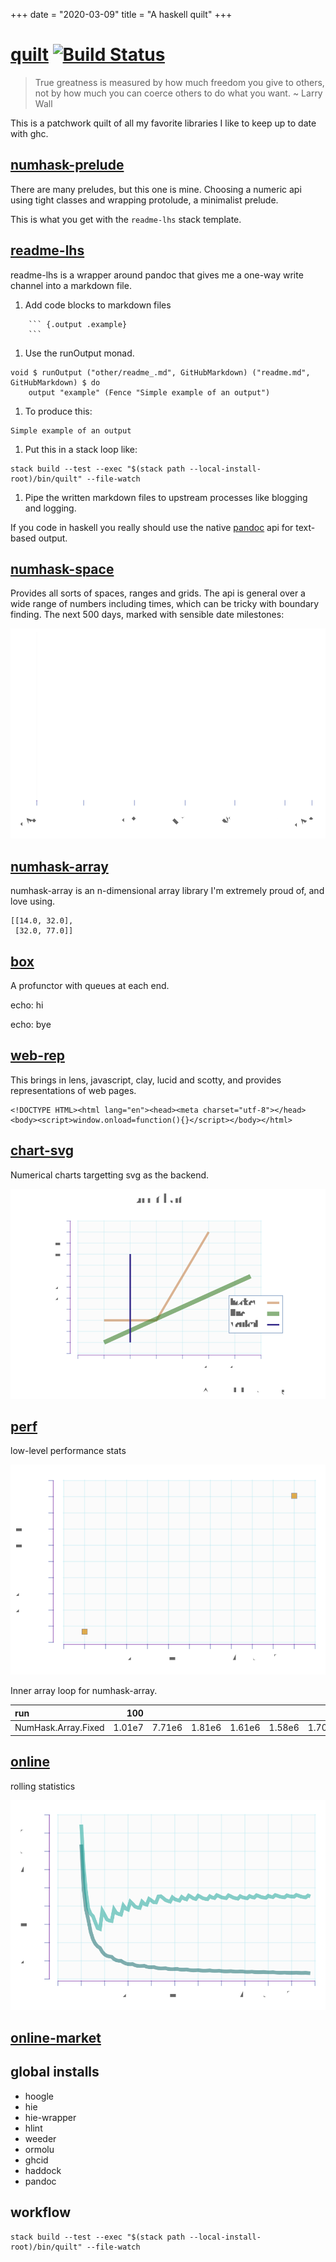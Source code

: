 +++
date = "2020-03-09"
title = "A haskell quilt"
+++

[quilt](https://github.com/tonyday567/quilt) [![Build Status](https://travis-ci.org/tonyday567/quilt.svg)](https://travis-ci.org/tonyday567/quilt)
==================================================================================================================================================

> True greatness is measured by how much freedom you give to others, not
> by how much you can coerce others to do what you want. \~ Larry Wall

This is a patchwork quilt of all my favorite libraries I like to keep up
to date with ghc.

[numhask-prelude](https://hackage.haskell.org/package/numhask-prelude)
----------------------------------------------------------------------

There are many preludes, but this one is mine. Choosing a numeric api
using tight classes and wrapping protolude, a minimalist prelude.

This is what you get with the `readme-lhs` stack template.

[readme-lhs](https://github.com/tonyday567/readme-lhs)
------------------------------------------------------

readme-lhs is a wrapper around pandoc that gives me a one-way write
channel into a markdown file.

1.  Add code blocks to markdown files

<!-- -->

        ``` {.output .example}
        ```

1.  Use the runOutput monad.

``` {.haskell}
void $ runOutput ("other/readme_.md", GitHubMarkdown) ("readme.md", GitHubMarkdown) $ do
    output "example" (Fence "Simple example of an output")
```

1.  To produce this:

``` {.output .example}
Simple example of an output
```

1.  Put this in a stack loop like:

<!-- -->

    stack build --test --exec "$(stack path --local-install-root)/bin/quilt" --file-watch

1.  Pipe the written markdown files to upstream processes like blogging
    and logging.

If you code in haskell you really should use the native
[pandoc](https://hackage.haskell.org/package/pandoc) api for text-based
output.

[numhask-space](https://github.com/tonyday567/numhask-space)
------------------------------------------------------------

Provides all sorts of spaces, ranges and grids. The api is general over
a wide range of numbers including times, which can be tricky with
boundary finding. The next 500 days, marked with sensible date
milestones:

![](other/timespace.svg)

[numhask-array](https://github.com/tonyday567/numhask-array)
------------------------------------------------------------

numhask-array is an n-dimensional array library I'm extremely proud of,
and love using.

``` {.output .NumHask.Array}
[[14.0, 32.0],
 [32.0, 77.0]]
```

[box](https://github.com/tonyday567/box)
----------------------------------------

A profunctor with queues at each end.

echo: hi

echo: bye

[web-rep](https://github.com/tonyday567/web-rep)
------------------------------------------------

This brings in lens, javascript, clay, lucid and scotty, and provides
representations of web pages.

``` {.output .web-rep}
<!DOCTYPE HTML><html lang="en"><head><meta charset="utf-8"></head><body><script>window.onload=function(){}</script></body></html>
```

[chart-svg](https://github.com/tonyday567/chart-svg)
----------------------------------------------------

Numerical charts targetting svg as the backend.

![](other/chart-svg.svg)

[perf](https://github.com/tonyday567/perf)
------------------------------------------

low-level performance stats

![](other/perf.svg)

Inner array loop for numhask-array.

| run                 |     100|        |        |        |        |        |        |        |        |        |        |        |        |        |        |        |        |        |        |        |        |        |        |        |        |        |        |        |        |        |        |        |        |        |        |        |        |        |        |        |        |        |        |        |        |        |        |        |        |        |        |        |        |        |        |        |        |        |        |        |        |        |        |        |        |        |        |        |        |        |        |        |        |        |        |        |        |        |        |        |        |        |        |        |        |        |        |        |        |        |        |        |        |        |        |        |        |        |        |        |
|:--------------------|-------:|--------|--------|--------|--------|--------|--------|--------|--------|--------|--------|--------|--------|--------|--------|--------|--------|--------|--------|--------|--------|--------|--------|--------|--------|--------|--------|--------|--------|--------|--------|--------|--------|--------|--------|--------|--------|--------|--------|--------|--------|--------|--------|--------|--------|--------|--------|--------|--------|--------|--------|--------|--------|--------|--------|--------|--------|--------|--------|--------|--------|--------|--------|--------|--------|--------|--------|--------|--------|--------|--------|--------|--------|--------|--------|--------|--------|--------|--------|--------|--------|--------|--------|--------|--------|--------|--------|--------|--------|--------|--------|--------|--------|--------|--------|--------|--------|--------|--------|--------|
| NumHask.Array.Fixed |  1.01e7| 7.71e6 | 1.81e6 | 1.61e6 | 1.58e6 | 1.70e6 | 2.18e6 | 1.50e6 | 1.44e6 | 2.64e6 | 7.50e6 | 1.41e6 | 1.34e6 | 2.62e6 | 2.88e6 | 7.36e6 | 1.21e6 | 2.57e6 | 2.89e6 | 7.36e6 | 1.13e6 | 2.41e6 | 8.17e6 | 2.11e6 | 9.17e5 | 2.33e6 | 2.79e6 | 8.14e6 | 1.79e6 | 2.09e6 | 7.92e6 | 2.11e6 | 2.02e6 | 2.59e6 | 8.55e6 | 3.67e6 | 1.86e6 | 1.61e6 | 1.82e6 | 2.28e6 | 8.06e6 | 1.61e6 | 2.70e6 | 2.08e6 | 7.60e6 | 1.47e6 | 2.78e6 | 7.70e6 | 1.43e6 | 1.30e6 | 2.74e6 | 8.32e6 | 1.28e6 | 1.21e6 | 2.55e6 | 3.01e6 | 8.22e6 | 9.81e5 | 2.39e6 | 8.11e6 | 2.17e6 | 1.01e6 | 2.29e6 | 2.76e6 | 8.42e6 | 1.90e6 | 7.54e5 | 2.05e6 | 2.57e6 | 8.30e6 | 1.25e6 | 1.84e6 | 2.41e6 | 7.89e6 | 1.67e6 | 1.93e6 | 7.85e6 | 1.65e6 | 1.58e6 | 2.77e6 | 2.20e6 | 7.65e6 | 1.48e6 | 2.77e6 | 7.50e6 | 1.36e6 | 1.29e6 | 2.64e6 | 3.13e6 | 7.56e6 | 1.27e6 | 2.56e6 | 3.03e6 | 8.28e6 | 1.05e6 | 1.04e6 | 2.27e6 | 2.84e6 | 7.64e6 | 9.12e5 |

[online](https://github.com/tonyday567/online)
----------------------------------------------

rolling statistics

![](other/online.svg)

[online-market](https://github.com/tonyday567/online-market/blob/master/runs/default/index.html)
------------------------------------------------------------------------------------------------

global installs
---------------

-   hoogle
-   hie
-   hie-wrapper
-   hlint
-   weeder
-   ormolu
-   ghcid
-   haddock
-   pandoc

workflow
--------

    stack build --test --exec "$(stack path --local-install-root)/bin/quilt" --file-watch
